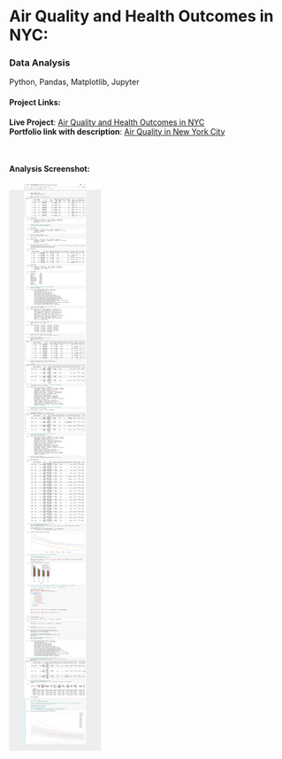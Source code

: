 # Air Quality and Health Outcomes in NYC: 
### Data Analysis
Python, Pandas, Matplotlib, Jupyter


#### Project Links:
**Live Project**: [Air Quality and Health Outcomes in NYC](https://yoanacodes.github.io/projects/air_quaility_in_nyc/) <br>
**Portfolio link with description**: [Air Quality in New York City](https://yoanacodes.github.io/airquality) 

<br>

#### Analysis Screenshot:

![](../python_notebook.png)

